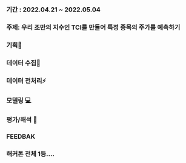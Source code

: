 ###  기간 : 2022.04.21 ~ 2022.05.04

### 주제: 우리 조만의 지수인 TCI를 만들어 특정 종목의 주가를 예측하기

### 기획📅

### 데이터 수집📁

### 데이터 전처리⚡

### 모델링 💻

### 평가/해석 📝

### FEEDBAK


### 해커톤 전체 1등....
